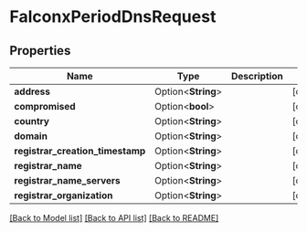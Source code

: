 # FalconxPeriodDnsRequest

## Properties

Name | Type | Description | Notes
------------ | ------------- | ------------- | -------------
**address** | Option<**String**> |  | [optional]
**compromised** | Option<**bool**> |  | [optional]
**country** | Option<**String**> |  | [optional]
**domain** | Option<**String**> |  | [optional]
**registrar_creation_timestamp** | Option<**String**> |  | [optional]
**registrar_name** | Option<**String**> |  | [optional]
**registrar_name_servers** | Option<**String**> |  | [optional]
**registrar_organization** | Option<**String**> |  | [optional]

[[Back to Model list]](../README.md#documentation-for-models) [[Back to API list]](../README.md#documentation-for-api-endpoints) [[Back to README]](../README.md)
